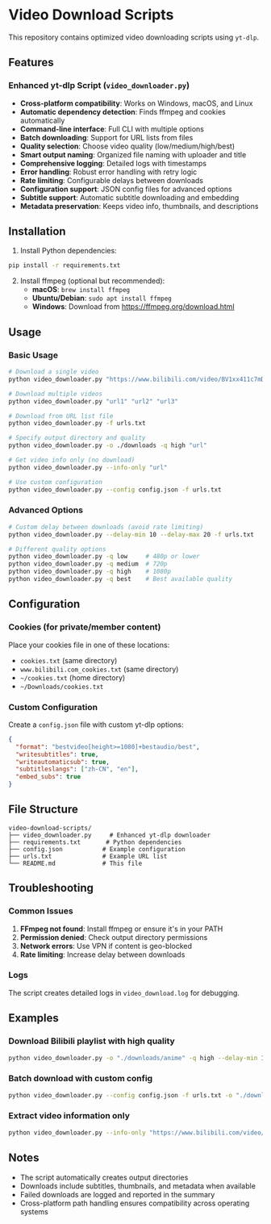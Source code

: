 # Video Download Scripts

This repository contains optimized video downloading scripts using `yt-dlp`.

## Features

### Enhanced yt-dlp Script (`video_downloader.py`)

- **Cross-platform compatibility**: Works on Windows, macOS, and Linux
- **Automatic dependency detection**: Finds ffmpeg and cookies automatically
- **Command-line interface**: Full CLI with multiple options
- **Batch downloading**: Support for URL lists from files
- **Quality selection**: Choose video quality (low/medium/high/best)
- **Smart output naming**: Organized file naming with uploader and title
- **Comprehensive logging**: Detailed logs with timestamps
- **Error handling**: Robust error handling with retry logic
- **Rate limiting**: Configurable delays between downloads
- **Configuration support**: JSON config files for advanced options
- **Subtitle support**: Automatic subtitle downloading and embedding
- **Metadata preservation**: Keeps video info, thumbnails, and descriptions

## Installation

1. Install Python dependencies:
```bash
pip install -r requirements.txt
```

2. Install ffmpeg (optional but recommended):
   - **macOS**: `brew install ffmpeg`
   - **Ubuntu/Debian**: `sudo apt install ffmpeg`
   - **Windows**: Download from https://ffmpeg.org/download.html

## Usage

### Basic Usage

```bash
# Download a single video
python video_downloader.py "https://www.bilibili.com/video/BV1xx411c7mD"

# Download multiple videos
python video_downloader.py "url1" "url2" "url3"

# Download from URL list file
python video_downloader.py -f urls.txt

# Specify output directory and quality
python video_downloader.py -o ./downloads -q high "url"

# Get video info only (no download)
python video_downloader.py --info-only "url"

# Use custom configuration
python video_downloader.py --config config.json -f urls.txt
```

### Advanced Options

```bash
# Custom delay between downloads (avoid rate limiting)
python video_downloader.py --delay-min 10 --delay-max 20 -f urls.txt

# Different quality options
python video_downloader.py -q low     # 480p or lower
python video_downloader.py -q medium  # 720p
python video_downloader.py -q high    # 1080p
python video_downloader.py -q best    # Best available quality
```

## Configuration

### Cookies (for private/member content)

Place your cookies file in one of these locations:
- `cookies.txt` (same directory)
- `www.bilibili.com_cookies.txt` (same directory)
- `~/cookies.txt` (home directory)
- `~/Downloads/cookies.txt`

### Custom Configuration

Create a `config.json` file with custom yt-dlp options:

```json
{
  "format": "bestvideo[height>=1080]+bestaudio/best",
  "writesubtitles": true,
  "writeautomaticsub": true,
  "subtitleslangs": ["zh-CN", "en"],
  "embed_subs": true
}
```

## File Structure

```
video-download-scripts/
├── video_downloader.py     # Enhanced yt-dlp downloader
├── requirements.txt       # Python dependencies
├── config.json           # Example configuration
├── urls.txt              # Example URL list
└── README.md             # This file
```

## Troubleshooting

### Common Issues

1. **FFmpeg not found**: Install ffmpeg or ensure it's in your PATH
2. **Permission denied**: Check output directory permissions
3. **Network errors**: Use VPN if content is geo-blocked
4. **Rate limiting**: Increase delay between downloads

### Logs

The script creates detailed logs in `video_download.log` for debugging.

## Examples

### Download Bilibili playlist with high quality
```bash
python video_downloader.py -o "./downloads/anime" -q high --delay-min 15 --delay-max 25 "playlist_url"
```

### Batch download with custom config
```bash
python video_downloader.py --config config.json -f urls.txt -o "./downloads"
```

### Extract video information only
```bash
python video_downloader.py --info-only "https://www.bilibili.com/video/BV1xx411c7mD"
```

## Notes

- The script automatically creates output directories
- Downloads include subtitles, thumbnails, and metadata when available
- Failed downloads are logged and reported in the summary
- Cross-platform path handling ensures compatibility across operating systems
